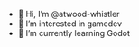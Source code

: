 - 👋 Hi, I’m @atwood-whistler
- 👀 I’m interested in gamedev
- 🌱 I’m currently learning Godot

<!---
atwood-whistler/atwood-whistler is a ✨ special ✨ repository because its `README.md` (this file) appears on your GitHub profile.
You can click the Preview link to take a look at your changes.
--->
